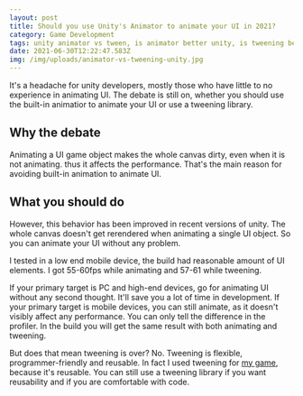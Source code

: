 ```yaml
---
layout: post
title: Should you use Unity's Animator to animate your UI in 2021?
category: Game Development
tags: unity animator vs tween, is animator better unity, is tweening better unity
date: 2021-06-30T12:22:47.583Z
img: /img/uploads/animator-vs-tweening-unity.jpg
---
```

It's a headache for unity developers, mostly those who have little to no experience in animating UI. The debate is still on, whether you should use the built-in animatior to animate your UI or use a tweening library.

## Why the debate

Animating a UI game object makes the whole canvas dirty, even when it is not animating. thus it affects the performance. That's the main reason for avoiding built-in animation to animate UI. 
 
## What you should do

However, this behavior has been improved in recent versions of unity. The whole canvas doesn't get rerendered when animating a single UI object. So you can animate your UI without any problem. 

I tested in a low end mobile device, the build had reasonable amount of UI elements. I got 55-60fps while animating and 57-61 while tweening. 

If your primary target is PC and high-end devices, go for animating UI without any second thought. It'll save you a lot of time in development.
If your primary target is mobile devices, you can still animate, as it doesn't visibly affect any performance. You can only tell the difference in the profiler. In the build you will get the same result with both animating and tweening.

But does that mean tweening is over? No. Tweening is flexible, programmer-friendly and reusable. In fact I used tweening for [my game][game-link], because it's reusable.
You can still use a tweening library if you want reusability and if you are comfortable with code. 



[game-link]: https://strangegamestemp.itch.io/a-balls-cursed-day